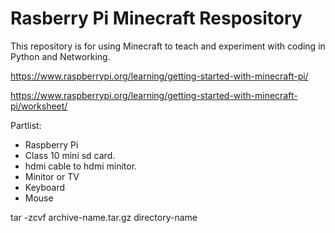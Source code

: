 # Rasberry Pi Minecraft Respository 
This repository is for using Minecraft to teach and experiment with coding in Python and Networking.

https://www.raspberrypi.org/learning/getting-started-with-minecraft-pi/

https://www.raspberrypi.org/learning/getting-started-with-minecraft-pi/worksheet/


Partlist:
- Raspberry Pi
- Class 10 mini sd card.
- hdmi cable to hdmi minitor.
- Minitor or TV
- Keyboard
- Mouse



tar -zcvf archive-name.tar.gz directory-name
